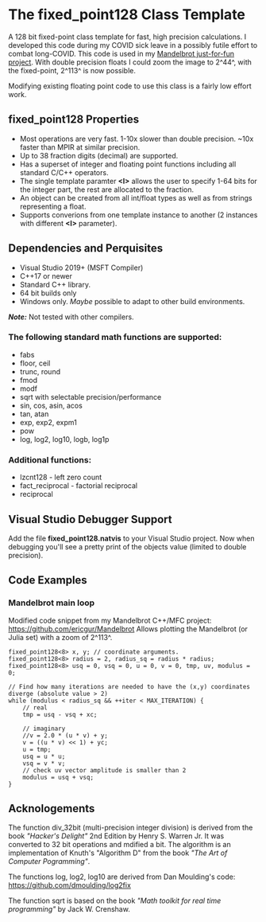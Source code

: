 # The fixed_point128 Class Template
 A 128 bit fixed-point class template for fast, high precision calculations.
 I developed this code during my COVID sick leave in a possibly futile effort to combat long-COVID.
 This code is used in my [Mandelbrot just-for-fun project](https://github.com/ericgur/Mandelbrot). With double precision floats I could zoom the image to 2^44^, with the fixed-point, 2^113^ is now possible.   
 
 Modifying existing floating point code to use this class is a fairly low effort work.

## fixed_point128 Properties
 - Most operations are very fast. 1-10x slower than double precision. ~10x faster than MPIR at similar precision.
 - Up to 38 fraction digits (decimal) are supported.
 - Has a superset of integer and floating point functions including all standard C/C++ operators.
 - The single template paramter **\<I\>** allows the user to specify 1-64 bits for the integer part, the rest are allocated to the fraction.
 - An object can be created from all int/float types as well as from strings representing a float.
 - Supports converions from one template instance to another (2 instances with different **\<I\>** parameter).
 
 ## Dependencies and Perquisites
 - Visual Studio 2019+ (MSFT Compiler)
 - C++17 or newer
 - Standard C++ library.
 - 64 bit builds only
 - Windows only. *Maybe* possible to adapt to other build environments.
 
 ***Note:*** Not tested with other compilers.

 ### The following standard math functions are supported:
 - fabs
 - floor, ceil
 - trunc, round
 - fmod
 - modf
 - sqrt with selectable precision/performance
 - sin, cos, asin, acos
 - tan, atan
 - exp, exp2, expm1
 - pow
 - log, log2, log10, logb, log1p
  ### Additional functions:
 - lzcnt128 - left zero count
 - fact_reciprocal - factorial reciprocal
 - reciprocal

 ## Visual Studio Debugger Support
 Add the file **fixed_point128.natvis** to your Visual Studio project.
 Now when debugging you'll see a pretty print of the objects value (limited to double precision).

 ## Code Examples

 ### Mandelbrot main loop
 Modified code snippet from my Mandelbrot C++/MFC project: https://github.com/ericgur/Mandelbrot
 Allows plotting the Mandelbrot (or Julia set) with a zoom of 2^113^.

    fixed_point128<8> x, y; // coordinate arguments.
    fixed_point128<8> radius = 2, radius_sq = radius * radius;
    fixed_point128<8> usq = 0, vsq = 0, u = 0, v = 0, tmp, uv, modulus = 0;
    
    // Find how many iterations are needed to have the (x,y) coordinates diverge (absolute value > 2)
    while (modulus < radius_sq && ++iter < MAX_ITERATION) {
        // real
        tmp = usq - vsq + xc;

        // imaginary
        //v = 2.0 * (u * v) + y;
        v = ((u * v) << 1) + yc;
        u = tmp;
        usq = u * u;
        vsq = v * v;
        // check uv vector amplitude is smaller than 2
        modulus = usq + vsq;
    }

## Acknologements
The function div_32bit (multi-precision integer division) is derived from the book *"Hacker's Delight"* 2nd Edition by Henry S. Warren Jr. 
It was converted to 32 bit operations and mdified a bit. The algorithm is an implementation of Knuth's "Algorithm D" from the book *"The Art of Computer Pogramming"*.

The functions log, log2, log10 are derived from Dan Moulding's code: https://github.com/dmoulding/log2fix

The function sqrt is based on the book *"Math toolkit for real time programming"* by Jack W. Crenshaw.
